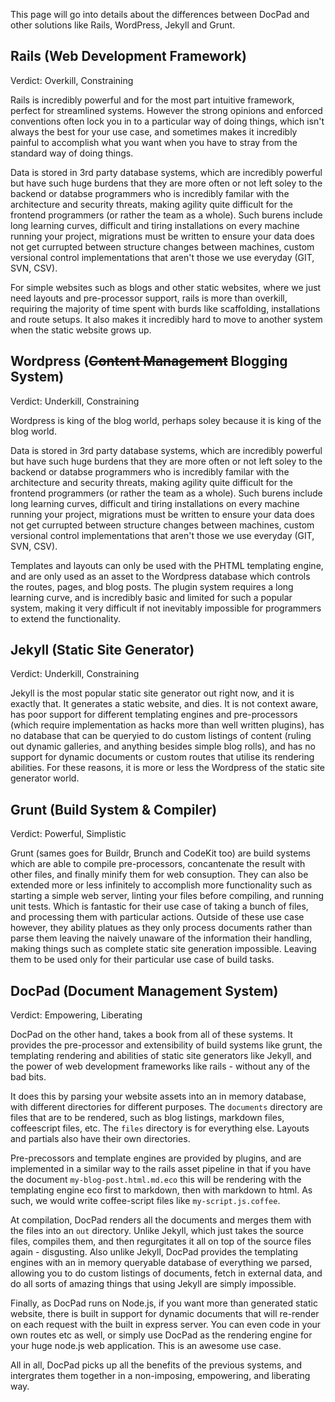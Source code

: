 This page will go into details about the differences between DocPad and other solutions like Rails, WordPress, Jekyll and Grunt.

## Rails (Web Development Framework)

Verdict: Overkill, Constraining

Rails is incredibly powerful and for the most part intuitive framework, perfect for streamlined systems. However the strong opinions and enforced conventions often lock you in to a particular way of doing things, which isn't always the best for your use case, and sometimes makes it incredibly painful to accomplish what you want when you have to stray from the standard way of doing things.

Data is stored in 3rd party database systems, which are incredibly powerful but have such huge burdens that they are more often or not left soley to the backend or databse programmers who is incredibly familar with the architecture and security threats, making agility quite difficult for the frontend programmers (or rather the team as a whole). Such burens include long learning curves, difficult and tiring installations on every machine running your project, migrations must be written to ensure your data does not get currupted between structure changes between machines, custom versional control implementations that aren't those we use everyday (GIT, SVN, CSV).

For simple websites such as blogs and other static websites, where we just need layouts and pre-processor support, rails is more than overkill, requiring the majority of time spent with burds like scaffolding, installations and route setups. It also makes it incredibly hard to move to another system when the static website grows up.


## Wordpress (<s>Content Management</s> Blogging System)

Verdict: Underkill, Constraining

Wordpress is king of the blog world, perhaps soley because it is king of the blog world.

Data is stored in 3rd party database systems, which are incredibly powerful but have such huge burdens that they are more often or not left soley to the backend or databse programmers who is incredibly familar with the architecture and security threats, making agility quite difficult for the frontend programmers (or rather the team as a whole). Such burens include long learning curves, difficult and tiring installations on every machine running your project, migrations must be written to ensure your data does not get currupted between structure changes between machines, custom versional control implementations that aren't those we use everyday (GIT, SVN, CSV).

Templates and layouts can only be used with the PHTML templating engine, and are only used as an asset to the Wordpress database which controls the routes, pages, and blog posts. The plugin system requires a long learning curve, and is incredibly basic and limited for such a popular system, making it very difficult if not inevitably impossible for programmers to extend the functionality.



## Jekyll (Static Site Generator)

Verdict: Underkill, Constraining

Jekyll is the most popular static site generator out right now, and it is exactly that. It generates a static website, and dies. It is not context aware, has poor support for different templating engines and pre-processors (which require implementation as hacks more than well written plugins), has no database that can be queryied to do custom listings of content (ruling out dynamic galleries, and anything besides simple blog rolls), and has no support for dynamic documents or custom routes that utilise its rendering abilities. For these reasons, it is more or less the Wordpress of the static site generator world.



## Grunt (Build System & Compiler)

Verdict: Powerful, Simplistic

Grunt (sames goes for Buildr, Brunch and CodeKit too) are build systems which are able to compile pre-processors, concantenate the result with other files, and finally minify them for web consuption. They can also be extended more or less infinitely to accomplish more functionality such as starting a simple web server, linting your files before compiling, and running unit tests. Which is fantastic for their use case of taking a bunch of files, and processing them with particular actions. Outside of these use case however, they ability platues as they only process documents rather than parse them leaving the naively unaware of the information their handling, making things such as complete static site generation impossible. Leaving them to be used only for their particular use case of build tasks.


## DocPad (Document Management System)

Verdict: Empowering, Liberating

DocPad on the other hand, takes a book from all of these systems. It provides the pre-processor and extensibility of build systems like grunt, the templating rendering and abilities of static site generators like Jekyll, and the power of web development frameworks like rails - without any of the bad bits.

It does this by parsing your website assets into an in memory database, with different directories for different purposes. The `documents` directory are files that are to be rendered, such as blog listings, markdown files, coffeescript files, etc. The `files` directory is for everything else. Layouts and partials also have their own directories.

Pre-precossors and template engines are provided by plugins, and are implemented in a similar way to the rails asset pipeline in that if you have the document `my-blog-post.html.md.eco` this will be rendering with the templating engine eco first to markdown, then with markdown to html. As such, we would write coffee-script files like `my-script.js.coffee`.

At compilation, DocPad renders all the documents and merges them with the files into an `out` directory. Unlike Jekyll, which just takes the source files, compiles them, and then regurgitates it all on top of the source files again - disgusting. Also unlike Jekyll, DocPad provides the templating engines with an in memory queryable database of everything we parsed, allowing you to do custom listings of documents, fetch in external data, and do all sorts of amazing things that using Jekyll are simply impossible.

Finally, as DocPad runs on Node.js, if you want more than generated static website, there is built in support for dynamic documents that will re-render on each request with the built in express server. You can even code in your own routes etc as well, or simply use DocPad as the rendering engine for your huge node.js web application. This is an awesome use case.

All in all, DocPad picks up all the benefits of the previous systems, and intergrates them together in a non-imposing, empowering, and liberating way.